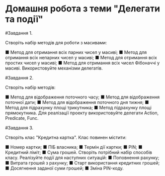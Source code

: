 # Домашня робота з теми "Делегати та події"

#Завдання 1.

Створіть набір методів для роботи з масивами:

■ Метод для отримання всіх парних чисел у масиві;
■ Метод для отримання всіх непарних чисел у масиві;
■ Метод для отримання всіх простих чисел у масиві;
■ Метод для отримання всіх чисел Фібоначчі у масиві.
Використовуйте механізми делегатів.


#Завдання 2.

Створіть набір методів:

■ Метод для відображення поточного часу;
■ Метод для відображення поточної дати;
■ Метод для відображення поточного дня тижня;
■ Метод для підрахунку площі трикутника;
■ Метод підрахунку площі прямокутника.
Для реалізації проекту використовуйте делегати Action,
Predicate, Func.


#Завдання 3.

Створіть клас "Кредитна картка". Клас повинен
містити:

■ Номер картки;
■ ПІБ власника;
■ Термін дії картки;
■ PIN;
■ Кредитний ліміт;
■ Сума грошей.
Створіть потрібний набір способів класу. Реалізуйте події для наступних ситуацій:
■ Поповнення рахунку;
■ Витрата грошей з рахунку;
■ Старт використання кредитних грошей;
■ Досягнення заданої суми грошей;
■ Зміна PIN-коду.
